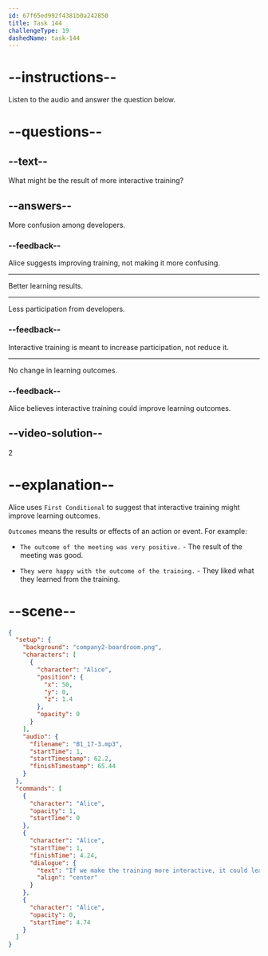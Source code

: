 ```yaml
---
id: 67f65ed992f4381b0a242850
title: Task 144
challengeType: 19
dashedName: task-144
---
```


<!-- (audio) Alice: If we make the training more interactive, it could lead to better learning outcomes. -->

# --instructions--

Listen to the audio and answer the question below.

# --questions--

## --text--

What might be the result of more interactive training?

## --answers--

More confusion among developers.

### --feedback--

Alice suggests improving training, not making it more confusing.

---

Better learning results.

---

Less participation from developers.

### --feedback--

Interactive training is meant to increase participation, not reduce it.

---

No change in learning outcomes.

### --feedback--

Alice believes interactive training could improve learning outcomes.

## --video-solution--

2

# --explanation--

Alice uses `First Conditional` to suggest that interactive training might improve learning outcomes.

`Outcomes` means the results or effects of an action or event. For example:

- `The outcome of the meeting was very positive.` - The result of the meeting was good.

- `They were happy with the outcome of the training.` - They liked what they learned from the training.

# --scene--

```json
{
  "setup": {
    "background": "company2-boardroom.png",
    "characters": [
      {
        "character": "Alice",
        "position": {
          "x": 50,
          "y": 0,
          "z": 1.4
        },
        "opacity": 0
      }
    ],
    "audio": {
      "filename": "B1_17-3.mp3",
      "startTime": 1,
      "startTimestamp": 62.2,
      "finishTimestamp": 65.44
    }
  },
  "commands": [
    {
      "character": "Alice",
      "opacity": 1,
      "startTime": 0
    },
    {
      "character": "Alice",
      "startTime": 1,
      "finishTime": 4.24,
      "dialogue": {
        "text": "If we make the training more interactive, it could lead to better learning outcomes.",
        "align": "center"
      }
    },
    {
      "character": "Alice",
      "opacity": 0,
      "startTime": 4.74
    }
  ]
}
```
